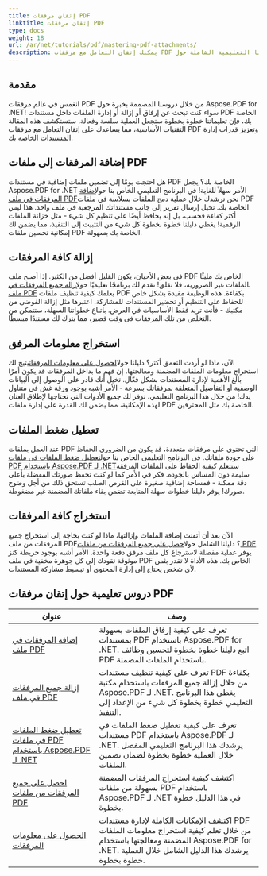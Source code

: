 ```yaml
---
title: إتقان مرفقات PDF
linktitle: إتقان مرفقات PDF
type: docs
weight: 18
url: /ar/net/tutorials/pdf/mastering-pdf-attachments/
description: يمكنك إتقان التعامل مع مرفقات PDF بسهولة من خلال دروسنا التعليمية الشاملة حول Aspose.PDF for .NET. إرشادات خطوة بخطوة لإدارة مستندات PDF بفعالية.
---
```

## مقدمة

انغمس في عالم مرفقات PDF من خلال دروسنا المصممة بخبرة حول Aspose.PDF for .NET! سواء كنت تبحث عن إرفاق أو إزالة أو إدارة الملفات داخل مستندات PDF الخاصة بك، فإن تعليماتنا خطوة بخطوة ستجعل العملية سلسة وفعالة. ستستكشف هذه المقالة التقنيات الأساسية، مما يساعدك على إتقان التعامل مع مرفقات PDF وتعزيز قدرات إدارة المستندات الخاصة بك.

## إضافة المرفقات إلى ملفات PDF
 هل احتجت يومًا إلى تضمين ملفات إضافية في مستندات PDF الخاصة بك؟ يجعل Aspose.PDF for .NET الأمر سهلاً للغاية! في البرنامج التعليمي الخاص بنا حول[إضافة المرفقات في ملف PDF](./adding-attachment/)نحن نرشدك خلال عملية دمج الملفات بسلاسة في ملفات PDF الخاصة بك. تخيل إرسال تقرير إلى جانب مستنداتك المرجعية في ملف واحد. هذا ليس أكثر كفاءة فحسب، بل إنه يحافظ أيضًا على تنظيم كل شيء - مثل خزانة الملفات الرقمية! يغطي دليلنا خطوة بخطوة كل شيء من التثبيت إلى التنفيذ، مما يضمن لك إمكانية تحسين ملفات PDF الخاصة بك بسهولة.

## إزالة كافة المرفقات
 في بعض الأحيان، يكون القليل أفضل من الكثير. إذا أصبح ملف PDF الخاص بك مليئًا بالملفات غير الضرورية، فلا تقلق! نقدم لك برنامجًا تعليميًا حول[إزالة جميع المرفقات في ملف PDF](./remove-all-attachments/) يعلمك كيفية تنظيف ملفات PDF بكفاءة. هذه الوظيفة مفيدة بشكل خاص للحفاظ على التنظيم أو تحضير المستندات للمشاركة. اعتبرها مثل إزالة الفوضى من مكتبك - فأنت تريد فقط الأساسيات في العرض. باتباع خطواتنا السهلة، ستتمكن من التخلص من تلك المرفقات في وقت قصير، مما يترك لك مستندًا مبسطًا.

## استخراج معلومات المرفق
 الآن، ماذا لو أردت التعمق أكثر؟ دليلنا حول[الحصول على معلومات المرفقات](./get-attachment-information/)يتيح لك استخراج معلومات الملفات المضمنة ومعالجتها. إن فهم ما بداخل المرفقات قد يكون أمرًا بالغ الأهمية لإدارة المستندات بشكل فعّال. تخيل أنك قادر على الوصول إلى البيانات الوصفية أو التفاصيل المتعلقة بمرفقاتك بسرعة - الأمر أشبه بوجود ورقة غش في متناول يدك! من خلال هذا البرنامج التعليمي، نوفر لك جميع الأدوات التي تحتاجها لإطلاق العنان لهذه الإمكانية، مما يضمن لك القدرة على إدارة ملفات PDF الخاصة بك مثل المحترفين.

## تعطيل ضغط الملفات
 عند العمل بملفات PDF التي تحتوي على مرفقات متعددة، قد يكون من الضروري الحفاظ على جودة ملفاتك. في البرنامج التعليمي الخاص بنا حول[تعطيل ضغط الملفات في ملفات PDF باستخدام Aspose.PDF لـ .NET](./disable-file-compression-in-pdf-files/)ستتعلم كيفية الحفاظ على الملفات المرفقة سليمة دون المساس بالجودة. فكر في الأمر كما لو كنت تحفظ صورتك المفضلة بأعلى دقة ممكنة - فمساحة إضافية صغيرة على القرص الصلب تستحق ذلك من أجل وضوح صورك! يوفر دليلنا خطوات سهلة المتابعة تضمن بقاء ملفاتك المضمنة غير مضغوطة.

## استخراج كافة المرفقات
 الآن بعد أن أتقنت إضافة الملفات وإزالتها، ماذا لو كنت بحاجة إلى استخراج جميع المرفقات من ملف PDF؟ دليلنا الشامل حول[احصل على جميع المرفقات من ملفات PDF](./get-all-the-attachments-from-pdf-files/) يوفر عملية مفصلة لاسترجاع كل ملف مرفق دفعة واحدة. الأمر أشبه بوجود خريطة كنز موثوقة تقودك إلى كل جوهرة مخفية في ملف PDF الخاص بك. هذه الأداة لا تقدر بثمن لأي شخص يحتاج إلى إدارة المحتوى أو تبسيط مشاركة المستندات.


## دروس تعليمية حول إتقان مرفقات PDF
| عنوان | وصف |
| --- | --- | 
| [إضافة المرفقات في ملف PDF](./adding-attachment/) | تعرف على كيفية إرفاق الملفات بسهولة بمستندات PDF باستخدام Aspose.PDF for .NET. اتبع دليلنا خطوة بخطوة لتحسين وظائف PDF باستخدام الملفات المضمنة. |  
| [إزالة جميع المرفقات في ملف PDF](./remove-all-attachments/) | تعرف على كيفية تنظيف مستندات PDF بكفاءة من خلال إزالة جميع المرفقات باستخدام مكتبة Aspose.PDF لـ .NET. يغطي هذا البرنامج التعليمي خطوة بخطوة كل شيء من الإعداد إلى التنفيذ. |  
| [تعطيل ضغط الملفات في ملفات PDF باستخدام Aspose.PDF لـ .NET](./disable-file-compression-in-pdf-files/) | تعرف على كيفية تعطيل ضغط الملفات في مستندات PDF باستخدام Aspose.PDF لـ .NET. يرشدك هذا البرنامج التعليمي المفصل خلال العملية خطوة بخطوة لضمان تضمين الملفات. |  
| [احصل على جميع المرفقات من ملفات PDF](./get-all-the-attachments-from-pdf-files/) | اكتشف كيفية استخراج المرفقات المضمنة بسهولة من ملفات PDF باستخدام Aspose.PDF لـ .NET في هذا الدليل خطوة بخطوة. |  
| [الحصول على معلومات المرفقات](./get-attachment-information/) | اكتشف الإمكانات الكاملة لإدارة مستندات PDF من خلال تعلم كيفية استخراج معلومات الملفات المضمنة ومعالجتها باستخدام Aspose.PDF for .NET. يرشدك هذا الدليل الشامل خلال العملية خطوة بخطوة. |  
